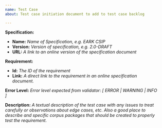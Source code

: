 ```yaml
---
name: Test Case
about: Test case initiation document to add to test case backlog

---
```


**Specification:**
- **Name:** *Name of Specification, e.g. EARK CSIP*
- **Version:** *Version of specification, e.g. 2.0-DRAFT*
- **URL:** *A link to an online version of the specification document*

**Requirement:**
- **Id:** *The ID of the requirement*
- **Link:** *A direct link to the requirement in an online specification document.*

**Error Level:** *Error level expected from validator: [ ERROR | WARNING | INFO ]*

**Description:** *A textual description of the test case with any issues to treat carefully or observations about edge cases, etc. Also a good place to
describe and specific corpus packages that should be created to properly test
the requirement.*
